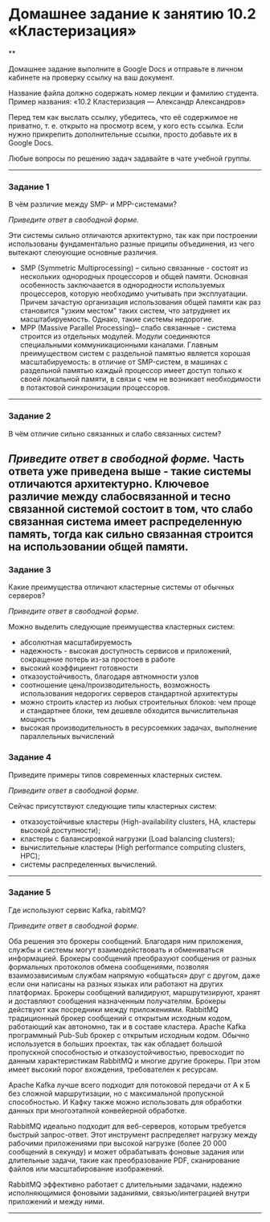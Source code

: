 # Домашнее задание к занятию 10.2 «Кластеризация»
**

Домашнее задание выполните в Google Docs и отправьте в личном кабинете на проверку ссылку на ваш документ.

Название файла должно содержать номер лекции и фамилию студента. Пример названия: «10.2 Кластеризация — Александр Александров»

Перед тем как выслать ссылку, убедитесь, что её содержимое не приватно, т. е.  открыто на просмотр всем, у кого есть ссылка. Если нужно прикрепить дополнительные ссылки, просто добавьте их в Google Docs.

Любые вопросы по решению задач задавайте в чате учебной группы.

---

### Задание 1

В чём различие между SMP- и MPP-системами?

*Приведите ответ в свободной форме.*

Эти системы сильно отличаются архитектурно, так как при построении использованы фундаментально разные приципы объединения, из чего вытекают слеюующие основные различия.
- SMP (Symmetric Multiprocessing) – сильно связанные -  состоят из нескольких однородных процессоров и общей памяти. Основная особенность заключаается в однородности используемых процессеров, которую необходимо учитывать при эксплуатации. Причем зачастую организация использования общей памяти как раз становится "узким местом" таких систем, что затрудняет их масштабируемость. Однако, такие системы недорогие.
- MPP (Massive Parallel Processing)– слабо связанные - система строится из отдельных модулей. Модули соединяются специальными коммуникационными каналами. Главным преимуществом систем с раздельной памятью является хорошая масштабируемость: в отличие от SMP-систем, в машинах с раздельной памятью каждый процессор имеет доступ только к своей локальной памяти, в связи с чем не возникает необходимости в потактовой синхронизации процессоров.

---

### Задание 2

В чём отличие сильно связанных и слабо связанных систем?

*Приведите ответ в свободной форме.*
Часть ответа уже приведена выше - такие системы отличаются архитектурно. Ключевое различие между слабосвязанной и тесно связанной системой состоит в том, что слабо связанная система имеет распределенную память, тогда как сильно связанная строится на использовании общей памяти.
---

### Задание 3

Какие преимущества отличают кластерные системы от обычных серверов?

*Приведите ответ в свободной форме.*

Можно выделить следующие преимущества кластерных систем:
- абсолютная масштабируемость
- надежность - высокая доступность сервисов и приложений, сокращение потерь из-за простоев в работе
- высокий коэффициент готовности
- отказоустойчивость, благодаря автномности узлов
- соотношение цена/производительность, возможность использования недорогих серверов стандартной архитектуры
- можно строить кластер из любых строительных блоков: чем проще и стандартнее блоки, тем дешевле обходится вычислительная мощность
- высокая производительность в ресурсоемких задачах, выполнение параллельных вычислений


### Задание 4

Приведите примеры типов современных кластерных систем.

*Приведите ответ в свободной форме.*


Сейчас присутствуют следующие типы кластерных систем:

- отказоустойчивые кластеры (High-availability clusters, HA, кластеры высокой доступности);
- кластеры с балансировкой нагрузки (Load balancing clusters);
- вычислительные кластеры (High performance computing clusters, HPC);
- системы распределенных вычислений.

---

### Задание 5

Где используют сервис Kafka, rabitMQ?

*Приведите ответ в свободной форме.*

Оба решения  это брокеры сообщений. Благодаря ним приложения, службы и системы могут взаимодействовать и обмениваться информацией. Брокеры сообщений преобразуют сообщения от разных формальных протоколов обмена сообщениями, позволяя взаимозависимым службам напрямую «общаться» друг с другом, даже если они написаны на разных языках или работают на других платформах. Брокеры сообщений валидируют, маршрутизируют, хранят и доставляют сообщения назначенным получателям. Брокеры действуют как посредники между приложениями.
RabbitMQ традиционный брокер сообщений с открытым исходным кодом, работающий как автономно, так и в составе кластера.
Apache Kafka программный Pub-Sub брокер с открытым исходным кодом. Обычно используется в больших проектах, так как обладает большой пропускной способностью и отказоустойчивостью, превосходит по данным характеристикам RabbitMQ и многие другие брокеры. При этом имеет высокий порог вхождения, требователен к ресурсам.

Apache Kafka лучше всего подходит для потоковой передачи от А к Б без сложной маршрутизации, но с максимальной пропускной способностью. И Кафку также можно использовать для обработки данных при многоэтапной конвейерной обработке.

RabbitMQ идеально подходит для веб-серверов, которым требуется быстрый запрос-ответ. Этот инструмент распределяет нагрузку между рабочими приложениями при высокой нагрузке (более 20 000 сообщений в секунду) и может обрабатывать фоновые задания или длительные задачи, такие как преобразование PDF, сканирование файлов или масштабирование изображений.

RabbitMQ эффективно работает с длительными задачами, надежно исполняющимися фоновыми заданиями, связью/интеграцией внутри приложений и между ними.

---

